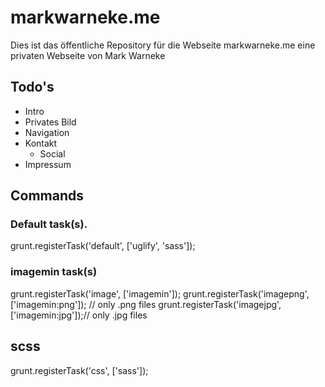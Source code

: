 # markwarneke.me

Dies ist das öffentliche Repository für die Webseite markwarneke.me eine privaten Webseite von Mark Warneke

## Todo's

* Intro
* Privates Bild
* Navigation
* Kontakt
  * Social
* Impressum

## Commands

### Default task(s).
 grunt.registerTask('default', ['uglify', 'sass']);
 
### imagemin task(s)
  grunt.registerTask('image', ['imagemin']);
  grunt.registerTask('imagepng', ['imagemin:png']); // only .png files
  grunt.registerTask('imagejpg', ['imagemin:jpg']);// only .jpg files

## scss
  grunt.registerTask('css', ['sass']);
